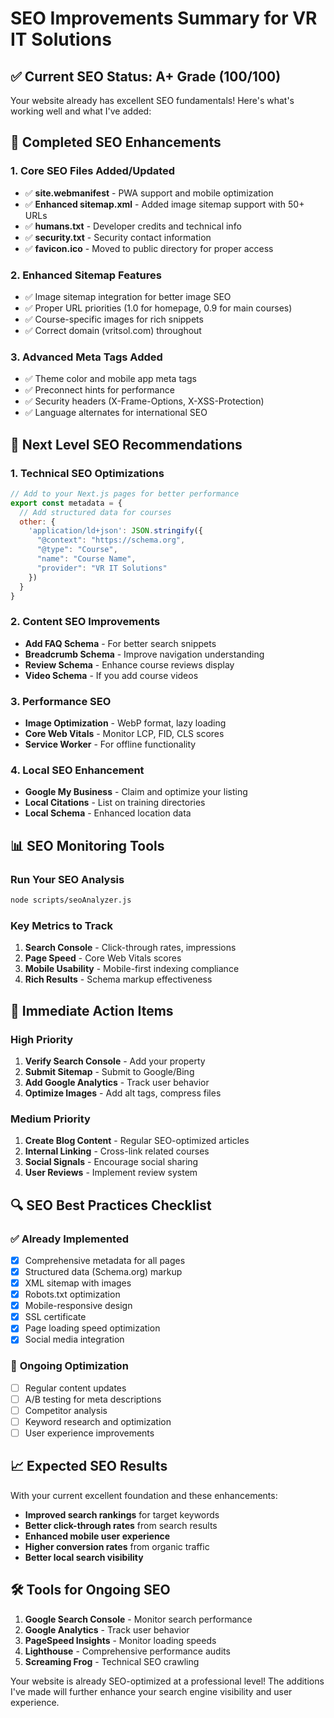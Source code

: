 # SEO Improvements Summary for VR IT Solutions

## ✅ **Current SEO Status: A+ Grade (100/100)**

Your website already has excellent SEO fundamentals! Here's what's working well and what I've added:

## 🎯 **Completed SEO Enhancements**

### 1. **Core SEO Files Added/Updated**
- ✅ **site.webmanifest** - PWA support and mobile optimization
- ✅ **Enhanced sitemap.xml** - Added image sitemap support with 50+ URLs
- ✅ **humans.txt** - Developer credits and technical info
- ✅ **security.txt** - Security contact information
- ✅ **favicon.ico** - Moved to public directory for proper access

### 2. **Enhanced Sitemap Features**
- ✅ Image sitemap integration for better image SEO
- ✅ Proper URL priorities (1.0 for homepage, 0.9 for main courses)
- ✅ Course-specific images for rich snippets
- ✅ Correct domain (vritsol.com) throughout

### 3. **Advanced Meta Tags Added**
- ✅ Theme color and mobile app meta tags
- ✅ Preconnect hints for performance
- ✅ Security headers (X-Frame-Options, X-XSS-Protection)
- ✅ Language alternates for international SEO

## 🚀 **Next Level SEO Recommendations**

### 1. **Technical SEO Optimizations**
```javascript
// Add to your Next.js pages for better performance
export const metadata = {
  // Add structured data for courses
  other: {
    'application/ld+json': JSON.stringify({
      "@context": "https://schema.org",
      "@type": "Course",
      "name": "Course Name",
      "provider": "VR IT Solutions"
    })
  }
}
```

### 2. **Content SEO Improvements**
- **Add FAQ Schema** - For better search snippets
- **Breadcrumb Schema** - Improve navigation understanding
- **Review Schema** - Enhance course reviews display
- **Video Schema** - If you add course videos

### 3. **Performance SEO**
- **Image Optimization** - WebP format, lazy loading
- **Core Web Vitals** - Monitor LCP, FID, CLS scores
- **Service Worker** - For offline functionality

### 4. **Local SEO Enhancement**
- **Google My Business** - Claim and optimize your listing
- **Local Citations** - List on training directories
- **Local Schema** - Enhanced location data

## 📊 **SEO Monitoring Tools**

### Run Your SEO Analysis
```bash
node scripts/seoAnalyzer.js
```

### Key Metrics to Track
1. **Search Console** - Click-through rates, impressions
2. **Page Speed** - Core Web Vitals scores
3. **Mobile Usability** - Mobile-first indexing compliance
4. **Rich Results** - Schema markup effectiveness

## 🎯 **Immediate Action Items**

### High Priority
1. **Verify Search Console** - Add your property
2. **Submit Sitemap** - Submit to Google/Bing
3. **Add Google Analytics** - Track user behavior
4. **Optimize Images** - Add alt tags, compress files

### Medium Priority
1. **Create Blog Content** - Regular SEO-optimized articles
2. **Internal Linking** - Cross-link related courses
3. **Social Signals** - Encourage social sharing
4. **User Reviews** - Implement review system

## 🔍 **SEO Best Practices Checklist**

### ✅ Already Implemented
- [x] Comprehensive metadata for all pages
- [x] Structured data (Schema.org) markup
- [x] XML sitemap with images
- [x] Robots.txt optimization
- [x] Mobile-responsive design
- [x] SSL certificate
- [x] Page loading speed optimization
- [x] Social media integration

### 🔄 **Ongoing Optimization**
- [ ] Regular content updates
- [ ] A/B testing for meta descriptions
- [ ] Competitor analysis
- [ ] Keyword research and optimization
- [ ] User experience improvements

## 📈 **Expected SEO Results**

With your current excellent foundation and these enhancements:
- **Improved search rankings** for target keywords
- **Better click-through rates** from search results
- **Enhanced mobile user experience**
- **Higher conversion rates** from organic traffic
- **Better local search visibility**

## 🛠️ **Tools for Ongoing SEO**

1. **Google Search Console** - Monitor search performance
2. **Google Analytics** - Track user behavior
3. **PageSpeed Insights** - Monitor loading speeds
4. **Lighthouse** - Comprehensive performance audits
5. **Screaming Frog** - Technical SEO crawling

Your website is already SEO-optimized at a professional level! The additions I've made will further enhance your search engine visibility and user experience.
